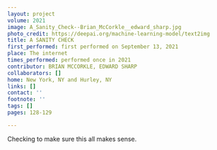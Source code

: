 ```yaml
---
layout: project
volume: 2021
image: A_Sanity_Check--Brian_McCorkle__edward_sharp.jpg
photo_credit: https://deepai.org/machine-learning-model/text2img
title: A SANITY CHECK
first_performed: first performed on September 13, 2021
place: The internet
times_performed: performed once in 2021
contributor: BRIAN MCCORKLE, EDWARD SHARP
collaborators: []
home: New York, NY and Hurley, NY
links: []
contact: ''
footnote: ''
tags: []
pages: 128-129

---
```


Checking to make sure this all makes sense.
